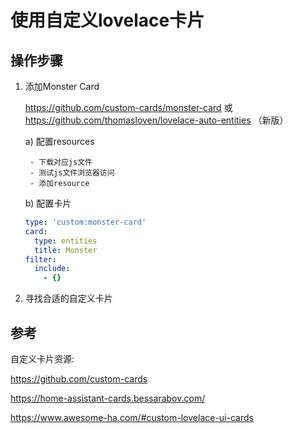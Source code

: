 # 使用自定义lovelace卡片

## 操作步骤

1. 添加Monster Card

    https://github.com/custom-cards/monster-card 或 https://github.com/thomasloven/lovelace-auto-entities （新版）

    a)  配置resources

        - 下载对应js文件
        - 测试js文件浏览器访问
        - 添加resource

    b)  配置卡片

    ```yaml
    type: 'custom:monster-card'
    card:
      type: entities
      title: Monster
    filter:
      include:
        - {}
    ```

2.  寻找合适的自定义卡片

## 参考

自定义卡片资源:

https://github.com/custom-cards

https://home-assistant-cards.bessarabov.com/

https://www.awesome-ha.com/#custom-lovelace-ui-cards

